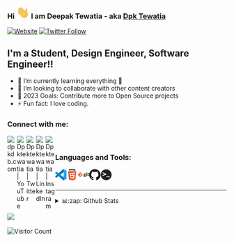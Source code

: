 ### Hi <img src="https://raw.githubusercontent.com/ABSphreak/ABSphreak/master/gifs/Hi.gif" width="30px">  I am Deepak Tewatia - aka [Dpk Tewatia][website]

<!-- ### Hi there, I'm Dpk Tewatia - aka [Dpk Tewatia][website] 👋 -->

[![Website](https://img.shields.io/website?label=dpkDB.com&style=for-the-badge&url=https%3A%2F%2Fcodestackr.com)](http://www.dpkdb.com)
[![Twitter Follow](https://img.shields.io/twitter/follow/DpkTewatia?color=1DA1F2&logo=twitter&style=for-the-badge)](https://twitter.com/intent/follow?original_referer=https%3A%2F%2Fgithub.com%2FcodeSTACKr&screen_name=Dpktewatia)

## I'm a Student, Design Engineer, Software Engineer!!

<!-- - 🔭 I just launched my first blog: [Dpk on Social Media!][website]! -->
- 🌱 I’m currently learning everything 🤣
- 👯 I’m looking to collaborate with other content creators
- 🥅 2023 Goals: Contribute more to Open Source projects
- ⚡ Fun fact: I love coding.

<!-- ### Spotify Playing 🎧

[<img src="https://now-playing-codestackr.vercel.app/api/spotify-playing" alt="codeSTACKr Spotify Playing" width="350" />](https://open.spotify.com/user/swyqyimdc12jajde4vpwd2x1b) -->

### Connect with me:

[<img align="left" alt="dpkdb.com" width="22px" src="https://img.icons8.com/color/48/000000/domain.png"/>][website]
[<img align="left" alt="Dpktewatia | YouTube" width="22px" src="https://img.icons8.com/color/144/000000/youtube-play.png" />][youtube]
[<img align="left" alt="Dpktewatia | Twitter" width="22px" src="https://img.icons8.com/fluent/50/000000/twitter.png" />][twitter]
[<img align="left" alt="Dpktewatia | LinkedIn" width="22px" src="https://img.icons8.com/fluent/144/000000/linkedin.png" />][linkedin]
[<img align="left" alt="Dpktewatia | Instagram" width="22px" src="https://img.icons8.com/fluent/48/000000/instagram-new.png" />][instagram]

<br />

### Languages and Tools:

[<img align="left" alt="Visual Studio Code" width="26px" src="https://raw.githubusercontent.com/github/explore/80688e429a7d4ef2fca1e82350fe8e3517d3494d/topics/visual-studio-code/visual-studio-code.png" />][webdevplaylist]
[<img align="left" alt="HTML5" width="26px" src="https://raw.githubusercontent.com/github/explore/80688e429a7d4ef2fca1e82350fe8e3517d3494d/topics/html/html.png" />][webdevplaylist]
<!-- [<img align="left" alt="CSS3" width="26px" src="https://raw.githubusercontent.com/github/explore/80688e429a7d4ef2fca1e82350fe8e3517d3494d/topics/css/css.png" />][cssplaylist]
[<img align="left" alt="Sass" width="26px" src="https://raw.githubusercontent.com/github/explore/80688e429a7d4ef2fca1e82350fe8e3517d3494d/topics/sass/sass.png" />][cssplaylist]-->
<!-- [<img align="left" alt="JavaScript" width="26px" src="https://raw.githubusercontent.com/github/explore/80688e429a7d4ef2fca1e82350fe8e3517d3494d/topics/javascript/javascript.png" />][jsplaylist] -->
<!--[<img align="left" alt="React" width="26px" src="https://raw.githubusercontent.com/github/explore/80688e429a7d4ef2fca1e82350fe8e3517d3494d/topics/react/react.png" />][reactplaylist]
[<img align="left" alt="Gatsby" width="26px" src="https://raw.githubusercontent.com/github/explore/e94815998e4e0713912fed477a1f346ec04c3da2/topics/gatsby/gatsby.png" />][webdevplaylist]
[<img align="left" alt="GraphQL" width="26px" src="https://raw.githubusercontent.com/github/explore/80688e429a7d4ef2fca1e82350fe8e3517d3494d/topics/graphql/graphql.png" />][webdevplaylist]
[<img align="left" alt="Node.js" width="26px" src="https://raw.githubusercontent.com/github/explore/80688e429a7d4ef2fca1e82350fe8e3517d3494d/topics/nodejs/nodejs.png" />][webdevplaylist]
[<img align="left" alt="Deno" width="26px" src="https://raw.githubusercontent.com/github/explore/361e2821e2dea67711cde99c9c40ed357061cf27/topics/deno/deno.png" />][webdevplaylist]
[<img align="left" alt="SQL" width="26px" src="https://raw.githubusercontent.com/github/explore/80688e429a7d4ef2fca1e82350fe8e3517d3494d/topics/sql/sql.png" />][webdevplaylist]
[<img align="left" alt="MySQL" width="26px" src="https://raw.githubusercontent.com/github/explore/80688e429a7d4ef2fca1e82350fe8e3517d3494d/topics/mysql/mysql.png" />][webdevplaylist]
[<img align="left" alt="MongoDB" width="26px" src="https://raw.githubusercontent.com/github/explore/80688e429a7d4ef2fca1e82350fe8e3517d3494d/topics/mongodb/mongodb.png" />][webdevplaylist] -->
[<img align="left" alt="Git" width="26px" src="https://raw.githubusercontent.com/github/explore/80688e429a7d4ef2fca1e82350fe8e3517d3494d/topics/git/git.png" />][webdevplaylist]
[<img align="left" alt="GitHub" width="26px" src="https://raw.githubusercontent.com/github/explore/78df643247d429f6cc873026c0622819ad797942/topics/github/github.png" />][webdevplaylist]
[<img align="left" alt="Terminal" width="26px" src="https://raw.githubusercontent.com/github/explore/80688e429a7d4ef2fca1e82350fe8e3517d3494d/topics/terminal/terminal.png" />][webdevplaylist]

<br />
<br />

---

<!-- ### 📺 Latest YouTube Videos 

<!-- YOUTUBE:START -->
<!-- - [Vite 2.0 Crash Course | Super Fast Build Tool for JavaScript, React, Vue, Svelte, & Lit (2021)](https://www.youtube.com/watch?v=LQQ3CR2JTX8)
- [Edit Images in VS Code!?! | Luna Paint Extension](https://www.youtube.com/watch?v=I_6bZQZheC0)
- [Web Development Tutorial (JavaScript, HTML, CSS) Rock Paper Scissors Game](https://www.youtube.com/watch?v=P_H4_miTKsI)
- [Top VS Code Updates | v1.55 Released!! | Tips & Tricks 2021 (Visual Studio Code)](https://www.youtube.com/watch?v=rXPmjkaTA9A)
- [I QUIT My Job as an Engineer...](https://www.youtube.com/watch?v=wskcgc2AeV8) -->
<!-- YOUTUBE:END -->

<!-- ➡️ [more videos...](https://youtube.com/codestackr)

--- 

<!-- ### 📕 Latest Blog Posts

<!-- BLOG-POST-LIST:START -->
<!-- - [How To Pass Application Tracking Systems (ATS) & Get Interviews - Resume Tips for Software Developer](https://dev.to/codestackr/how-to-pass-application-tracking-systems-ats-get-interviews-resume-tips-for-software-developer-4bmo)
- [Microinteractions: Password Validation Animation](https://dev.to/codestackr/microinteractions-password-validation-animation-5629)
- [Notion + YouTube - A Powerful Combination for Productivity](https://dev.to/codestackr/notion-youtube-a-powerful-combination-for-productivity-1def)
- [Regular Expressions (RegEx) Crash Course](https://dev.to/codestackr/regular-expressions-regex-crash-course-248n)
- [Emmet Part 2 - Advanced](https://dev.to/codestackr/emmet-part-2-advanced-4c65)
<!-- BLOG-POST-LIST:END -->

<!-- ➡️ [more blog posts...](https://codestackr.com)

---

<!-- <details>
  <summary>:zap: Recent GitHub Activity</summary>
  
<!--START_SECTION:activity-->
<!-- 1. ❌ Closed PR [#1](https://github.com/codeSTACKr/spotify-now-playing/pull/1) in [codeSTACKr/spotify-now-playing](https://github.com/codeSTACKr/spotify-now-playing)
2. 🗣 Commented on [#1](https://github.com/codeSTACKr/spotify-now-playing/issues/1) in [codeSTACKr/spotify-now-playing](https://github.com/codeSTACKr/spotify-now-playing)
3. ❗️ Closed issue [#8](https://github.com/codeSTACKr/free-developer-resources/issues/8) in [codeSTACKr/free-developer-resources](https://github.com/codeSTACKr/free-developer-resources)
4. 🗣 Commented on [#8](https://github.com/codeSTACKr/free-developer-resources/issues/8) in [codeSTACKr/free-developer-resources](https://github.com/codeSTACKr/free-developer-resources)
5. 🗣 Commented on [#7](https://github.com/codeSTACKr/free-developer-resources/issues/7) in [codeSTACKr/free-developer-resources](https://github.com/codeSTACKr/free-developer-resources)
<!--END_SECTION:activity-->

 <!-- </details> -->
 
  <details>
<summary>📊:zap: Github Stats</summary>

<!-- <p align="center"> <img src="https://github-readme-stats.vercel.app/api?username=dpktewatia&show_icons=true&theme=gotham" alt="Dpk Tewatia | Stats" /> -->

</details>

![](https://github-readme-stats.vercel.app/api?username=Dpktewatia&show_icons=true&theme=gotham)

<!-- <details>
  <summary>:zap: GitHub Stats</summary>
  <img align="left" alt="DpkTewatia's GitHub Stats" src="https://github-readme-stats-codestackr.vercel.app/api?username=dpktewatia&show_icons=true&hide_border=true" />
</details> -->

![Visitor Count](https://profile-counter.glitch.me/{dpktewatia}/count.svg)

[website]: https://dpkdb.com
[course]: http://csharpcorner.com
[twitter]: https://twitter.com/dpktewatia
[youtube]: https://www.youtube.com/channel/UC4QDXuNGTpXfxaCdKWpLlZw
[instagram]: https://www.instagram.com/dpk_tewatia/
[linkedin]: https://www.linkedin.com/in/dpk-tewatia-640b68113/
[webdevplaylist]: https://www.youtube.com/channel/UC4QDXuNGTpXfxaCdKWpLlZw
[jsplaylist]: https://www.youtube.com/channel/UC4QDXuNGTpXfxaCdKWpLlZw
[cssplaylist]: https://www.youtube.com/channel/UC4QDXuNGTpXfxaCdKWpLlZw
[reactplaylist]: https://www.youtube.com/channel/UC4QDXuNGTpXfxaCdKWpLlZw
